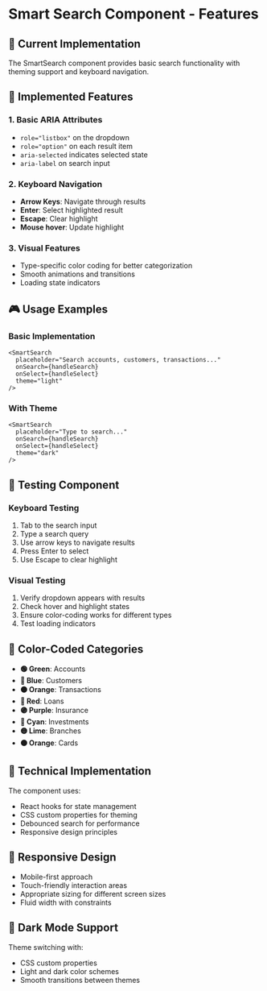 # Smart Search Component - Features

## 🎯 Current Implementation

The SmartSearch component provides basic search functionality with theming support and keyboard navigation.

## 🔧 Implemented Features

### 1. **Basic ARIA Attributes**
- `role="listbox"` on the dropdown
- `role="option"` on each result item
- `aria-selected` indicates selected state
- `aria-label` on search input

### 2. **Keyboard Navigation**
- **Arrow Keys**: Navigate through results
- **Enter**: Select highlighted result
- **Escape**: Clear highlight
- **Mouse hover**: Update highlight

### 3. **Visual Features**
- Type-specific color coding for better categorization
- Smooth animations and transitions
- Loading state indicators

## 🎮 Usage Examples

### Basic Implementation
```tsx
<SmartSearch
  placeholder="Search accounts, customers, transactions..."
  onSearch={handleSearch}
  onSelect={handleSelect}
  theme="light"
/>
```

### With Theme
```tsx
<SmartSearch
  placeholder="Type to search..."
  onSearch={handleSearch}
  onSelect={handleSelect}
  theme="dark"
/>
```

## 🧪 Testing Component

### Keyboard Testing
1. Tab to the search input
2. Type a search query
3. Use arrow keys to navigate results
4. Press Enter to select
5. Use Escape to clear highlight

### Visual Testing
1. Verify dropdown appears with results
2. Check hover and highlight states
3. Ensure color-coding works for different types
4. Test loading indicators

## 🎨 Color-Coded Categories

- **🟢 Green**: Accounts
- **🔵 Blue**: Customers  
- **🟠 Orange**: Transactions
- **🔴 Red**: Loans
- **🟣 Purple**: Insurance
- **🔷 Cyan**: Investments
- **🟡 Lime**: Branches
- **🟠 Orange**: Cards

## 🔧 Technical Implementation

The component uses:
- React hooks for state management
- CSS custom properties for theming
- Debounced search for performance
- Responsive design principles

## 📱 Responsive Design

- Mobile-first approach
- Touch-friendly interaction areas
- Appropriate sizing for different screen sizes
- Fluid width with constraints

## 🌙 Dark Mode Support

Theme switching with:
- CSS custom properties
- Light and dark color schemes
- Smooth transitions between themes